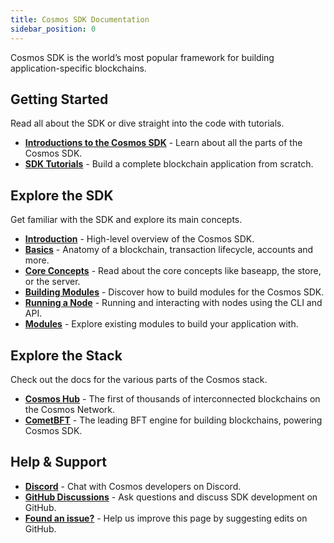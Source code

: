 ```yaml
---
title: Cosmos SDK Documentation
sidebar_position: 0
---
```


Cosmos SDK is the world’s most popular framework for building application-specific blockchains.

## Getting Started

Read all about the SDK or dive straight into the code with tutorials.

* [**Introductions to the Cosmos SDK**](./intro/00-overview.md) - Learn about all the parts of the Cosmos SDK.
* [**SDK Tutorials**](https://tutorials.cosmos.network) - Build a complete blockchain application from scratch.

## Explore the SDK

Get familiar with the SDK and explore its main concepts.

* [**Introduction**](./intro/00-overview.md) - High-level overview of the Cosmos SDK.
* [**Basics**](./learn/00-app-anatomy.md) - Anatomy of a blockchain, transaction lifecycle, accounts and more.
* [**Core Concepts**](./core/00-baseapp.md) -  Read about the core concepts like baseapp, the store, or the server.
* [**Building Modules**](./building-modules/01-intro.md) -  Discover how to build modules for the Cosmos SDK.
* [**Running a Node**](./run-node/00-keyring.md) - Running and interacting with nodes using the CLI and API.
* [**Modules**](./modules/README.md) - Explore existing modules to build your application with.

## Explore the Stack

Check out the docs for the various parts of the Cosmos stack.

* [**Cosmos Hub**](https://hub.cosmos.network) - The first of thousands of interconnected blockchains on the Cosmos Network.
* [**CometBFT**](https://docs.cometbft.com) - The leading BFT engine for building blockchains, powering Cosmos SDK.

## Help & Support

* [**Discord**](https://discord.gg/cosmosnetwork) - Chat with Cosmos developers on Discord.
* [**GitHub Discussions**](https://github.com/cosmos/cosmos-sdk/discussions) - Ask questions and discuss SDK development on GitHub.
* [**Found an issue?**](https://github.com/cosmos/cosmos-sdk/edit/main/docs/docs/README.md) - Help us improve this page by suggesting edits on GitHub.
